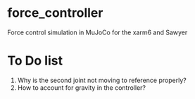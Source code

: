 # force_controller

Force control simulation in MuJoCo for the xarm6 and Sawyer


# To Do list

1. Why is the second joint not moving to reference properly?
2. How to account for gravity in the controller?
